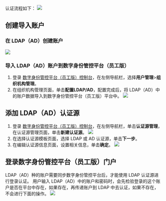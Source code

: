 

认证流程如下：
![](https://qcloudimg.tencent-cloud.cn/raw/7ee55a48b04295112b5c5f811a936afc.png)

## 创建导入账户
### 在 LDAP（AD）创建账户
![](https://main.qcloudimg.com/raw/851aa39fce7874d07a95e0b9d6bb7a2b.png)

### 导入 LDAP（AD）账户到数字身份管控平台（员工版）
1. 登录 [数字身份管控平台（员工版）控制台](https://console.cloud.tencent.com/eiam)，在左侧导航栏，选择**用户管理**>**组织机构管理**。
2. 在组织机构管理页面，单击**配置LDAP/AD**，配置完成后，将 LDAP（AD）中的账户数据导入到数字身份管控平台（员工版）平台中。
![](https://main.qcloudimg.com/raw/fbdf9f005ddd9785bee8a1a70a7c3328.png)

## 添加 LDAP（AD）认证源
1. 登录 [数字身份管控平台（员工版）控制台](https://console.cloud.tencent.com/eiam)，在左侧导航栏，单击**认证源管理**，在认证源管理页面，单击**新建认证源**。
![](https://main.qcloudimg.com/raw/24111c2168ea678db4f3698865fb0bb0.png)
2. 在选择认证源模板页面，选择 LDAP 或 AD 认证源，单击**下一步**。
3. 在编辑认证源信息页面，设置相关信息，单击**确定**。
![](https://main.qcloudimg.com/raw/a7074f12a9d2077dfd2ec6c0fd0710e4.png)

## 登录数字身份管控平台（员工版）门户
 LDAP（AD）种的账户需要同步数字身份管控平台后，才能使用 LDAP 认证源进行登录认证。
 用户输入 LDAP（AD）中的账户和密码时，会先检验登录的这个账户是否在平台中存在，如果存在，再传递账户到 LDAP 中去认证，如果不存在，不会进行下面的操作。
 ![](https://main.qcloudimg.com/raw/dc0152e93af2357b8a6c1d41d9ec666f.png)

